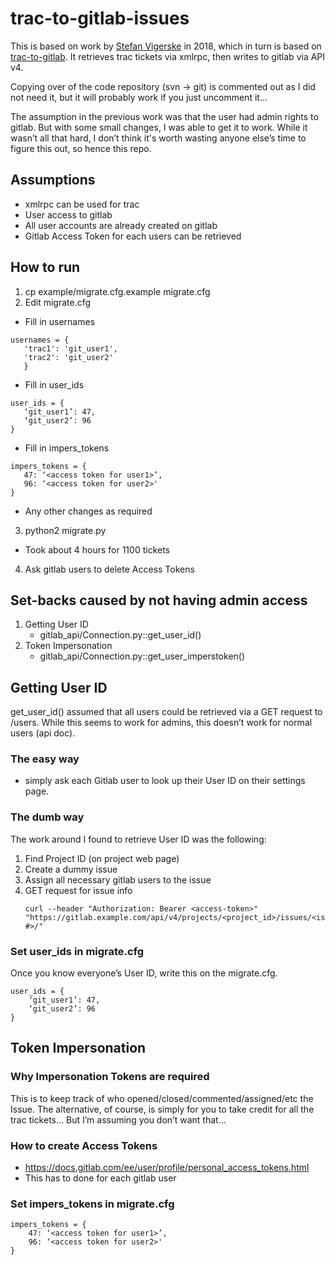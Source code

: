 # trac-to-gitlab-issues

This is based on work by [Stefan Vigerske](https://www.gams.com/~svigerske/svn2git/index.html) in 2018, which in turn is based on [trac-to-gitlab](https://github.com/moimael/trac-to-gitlab). 
It retrieves trac tickets via xmlrpc, then writes to gitlab via API v4.

Copying over of the code repository (svn -> git) is commented out as I did not need it, but it will probably work if you just uncomment it...

The assumption in the previous work was that the user had admin rights to gitlab.
But with some small changes, I was able to get it to work.
While it wasn’t all that hard, I don’t think it's worth wasting anyone else’s time to figure this out, so hence this repo.

## Assumptions
* xmlrpc can be used for trac
* User access to gitlab
* All user accounts are already created on gitlab
* Gitlab Access Token for each users can be retrieved

## How to run
1. cp example/migrate.cfg.example migrate.cfg
2. Edit migrate.cfg
 * Fill in usernames
 ```
 usernames = {
    'trac1': 'git_user1',
    'trac2': 'git_user2'
    }
 ```
 * Fill in user_ids
 ```
user_ids = {
    ‘git_user1’: 47,
    ‘git_user2’: 96
}
```
 * Fill in impers_tokens
 ```
impers_tokens = {
    47: ‘<access token for user1>’,
    96: ‘<access token for user2>'
}
```
 * Any other changes as required
3. python2 migrate.py
 * Took about 4 hours for 1100 tickets
4. Ask gitlab users to delete Access Tokens

## Set-backs caused by not having admin access
1. Getting User ID
    * gitlab_api/Connection.py::get_user_id()
2. Token Impersonation
    * gitlab_api/Connection.py::get_user_imperstoken()

## Getting User ID
get_user_id() assumed that all users could be retrieved via a GET request to /users. While this seems to work for admins, this doesn’t work for normal users (api doc).

### The easy way
 * simply ask each Gitlab user to look up their User ID on their settings page.

### The dumb way
The work around I found to retrieve User ID was the following:
1. Find Project ID (on project web page)
2. Create a dummy issue
3. Assign all necessary gitlab users to the issue
4. GET request for issue info
    ```
    curl --header "Authorization: Bearer <access-token>" "https://gitlab.example.com/api/v4/projects/<project_id>/issues/<issue #>/"
    ```

### Set user_ids in migrate.cfg
Once you know everyone’s User ID, write this on the migrate.cfg.
```
user_ids = {
    ‘git_user1’: 47,
    ‘git_user2’: 96
}
```

## Token Impersonation

### Why Impersonation Tokens are required
This is to keep track of who opened/closed/commented/assigned/etc the Issue. 
The alternative, of course, is simply for you to take credit for all the trac tickets… But I’m assuming you don’t want that...

### How to create Access Tokens
 * https://docs.gitlab.com/ee/user/profile/personal_access_tokens.html
 * This has to done for each gitlab user

### Set impers_tokens in migrate.cfg
```
impers_tokens = {
    47: ‘<access token for user1>’,
    96: ‘<access token for user2>'
}
```
